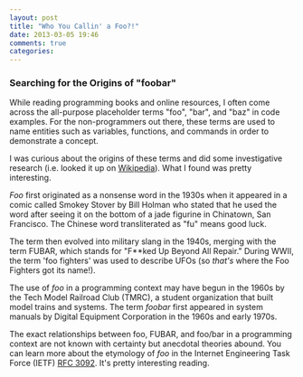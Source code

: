 ```yaml
---
layout: post
title: "Who You Callin' a Foo?!"
date: 2013-03-05 19:46
comments: true
categories: 
---
```


<h3>Searching for the Origins of "foobar"</h3>

While reading programming books and online resources, I often come across the all-purpose placeholder terms "foo", "bar", and "baz" in code examples. For the non-programmers out there, these terms are used to name entities such as variables, functions, and commands in order to demonstrate a concept.

I was curious about the origins of these terms and did some investigative research (i.e. looked it up on <a href="http://en.wikipedia.org/wiki/Foobar" target="_blank">Wikipedia</a>). What I found was pretty interesting.

<em>Foo</em> first originated as a nonsense word in the 1930s when it appeared in a comic called Smokey Stover by Bill Holman who stated that he used the word after seeing it on the bottom of a jade figurine in Chinatown, San Francisco. The Chinese word transliterated as "fu" means good luck. 

The term then evolved into military slang in the 1940s, merging with the term FUBAR, which stands for "F**ked Up Beyond All Repair." During WWII, the term 'foo fighters' was used to describe UFOs (so <em>that's</em> where the Foo Fighters got its name!).

The use of <em>foo</em> in a programming context may have begun in the 1960s by the Tech Model Railroad Club (TMRC), a student organization that built model trains and systems. The term <em>foobar</em> first appeared in system manuals by Digital Equipment Corporation in the 1960s and early 1970s.

The exact relationships between foo, FUBAR, and foo/bar in a programming context are not known with certainty but anecdotal theories abound. You can learn more about the etymology of <em>foo</em> in the Internet Engineering Task Force (IETF) <a href="http://www.faqs.org/rfcs/rfc3092.html" target="_blank">RFC 3092</a>. It's pretty interesting reading.